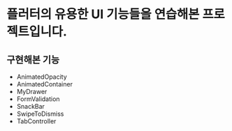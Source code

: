 # 플러터의 유용한 UI 기능들을 연습해본 프로젝트입니다. 

## 구현해본 기능 
- AnimatedOpacity
- AnimatedContainer
- MyDrawer
- FormValidation
- SnackBar
- SwipeToDismiss
- TabController

